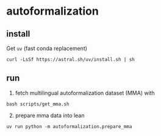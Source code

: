 # autoformalization

## install
Get `uv` (fast conda replacement)
```
curl -LsSf https://astral.sh/uv/install.sh | sh
```

## run
1. fetch multilingual autoformalization dataset (MMA) with
```
bash scripts/get_mma.sh
```
2. prepare mma data into lean
```
uv run python -m autoformalization.prepare_mma
```

